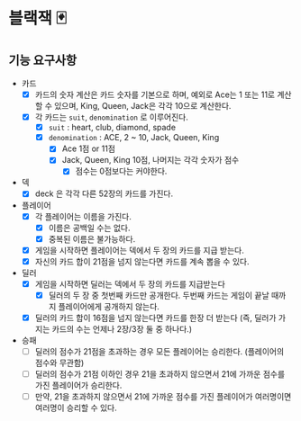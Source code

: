 # 블랙잭 🃏

## 기능 요구사항

- 카드
  - [x] 카드의 숫자 계산은 카드 숫자를 기본으로 하며, 예외로 Ace는 1 또는 11로 계산할 수 있으며, King, Queen, Jack은 각각 10으로 계산한다.
  - [x] 각 카드는 `suit`, `denomination` 로 이루어진다. 
    - [x] `suit` : heart, club, diamond, spade
    - [x] `denomination` : ACE, 2 ~ 10, Jack, Queen, King
        - [x] Ace 1점 or 11점
        - [x] Jack, Queen, King 10점, 나머지는 각각 숫자가 점수
          - [x] 점수는 0점보다는 커야한다. 
- 덱
  - [x] deck 은 각각 다른 52장의 카드를 가진다.

- 플레이어
  - [x] 각 플레이어는 이름을 가진다.
    - [x] 이름은 공백일 수는 없다.
    - [x] 중복된 이름은 불가능하다.
  - [x] 게임을 시작하면 플레이어는 덱에서 두 장의 카드를 지급 받는다.
  - [x] 자신의 카드 합이 21점을 넘지 않는다면 카드를 계속 뽑을 수 있다.

- 딜러
  - [x] 게임을 시작하면 딜러는 덱에서 두 장의 카드를 지급받는다
    - [x] 딜러의 두 장 중 첫번째 카드만 공개한다. 두번째 카드는 게임이 끝날 때까지 플레이어에게 공개하지 않는다.
  - [x] 딜러의 카드 합이 16점을 넘지 않는다면 카드를 한장 더 받는다 (즉, 딜러가 가지는 카드의 수는 언제나 2장/3장 둘 중 하나다.)

- 승패
  - [ ] 딜러의 점수가 21점을 초과하는 경우 모든 플레이어는 승리한다. (플레이어의 점수와 무관함)
  - [ ] 딜러의 점수가 21점 이하인 경우 21을 초과하지 않으면서 21에 가까운 점수를 가진 플레이어가 승리한다.
  - [ ] 만약, 21을 초과하지 않으면서 21에 가까운 점수를 가진 플레이어가 여러명이면 여러명이 승리할 수 있다.
